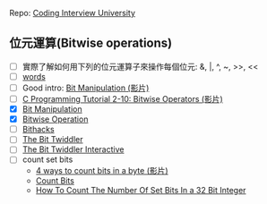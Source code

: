 Repo: [Coding Interview University](https://github.com/jwasham/coding-interview-university/tree/main)

## 位元運算(Bitwise operations)
- [ ] 實際了解如何用下列的位元運算子來操作每個位元: &, |, ^, ~, >>, <<
- [ ] [words](https://en.wikipedia.org/wiki/Word_(computer_architecture))
- [ ] Good intro:
    [Bit Manipulation (影片)](https://www.youtube.com/watch?v=7jkIUgLC29I)
- [ ] [C Programming Tutorial 2-10: Bitwise Operators (影片)](https://www.youtube.com/watch?v=d0AwjSpNXR0)
- [x] [Bit Manipulation](https://en.wikipedia.org/wiki/Bit_manipulation)
- [x] [Bitwise Operation](https://en.wikipedia.org/wiki/Bitwise_operation)
- [ ] [Bithacks](https://graphics.stanford.edu/~seander/bithacks.html)
- [ ] [The Bit Twiddler](https://bits.stephan-brumme.com/)
- [ ] [The Bit Twiddler Interactive](https://bits.stephan-brumme.com/interactive.html)
- [ ] count set bits
  - [4 ways to count bits in a byte (影片)](https://youtu.be/Hzuzo9NJrlc)
  - [Count Bits](https://graphics.stanford.edu/~seander/bithacks.html#CountBitsSetKernighan)
  - [How To Count The Number Of Set Bits In a 32 Bit Integer](http://stackoverflow.com/questions/109023/how-to-count-the-number-of-set-bits-in-a-32-bit-integer)
